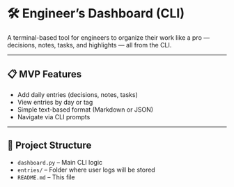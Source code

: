 # 🛠️ Engineer’s Dashboard (CLI)

A terminal-based tool for engineers to organize their work like a pro — decisions, notes, tasks, and highlights — all from the CLI.

---

## 📋 MVP Features

- Add daily entries (decisions, notes, tasks)
- View entries by day or tag
- Simple text-based format (Markdown or JSON)
- Navigate via CLI prompts

---

## 📁 Project Structure

- `dashboard.py` – Main CLI logic
- `entries/` – Folder where user logs will be stored
- `README.md` – This file
